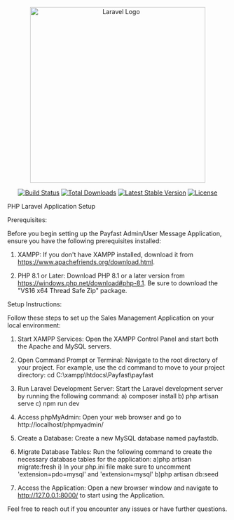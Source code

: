 <p align="center"><a href="https://laravel.com" target="_blank"><img src="https://raw.githubusercontent.com/laravel/art/master/logo-lockup/5%20SVG/2%20CMYK/1%20Full%20Color/laravel-logolockup-cmyk-red.svg" width="400" alt="Laravel Logo"></a></p>

<p align="center">
<a href="https://github.com/laravel/framework/actions"><img src="https://github.com/laravel/framework/workflows/tests/badge.svg" alt="Build Status"></a>
<a href="https://packagist.org/packages/laravel/framework"><img src="https://img.shields.io/packagist/dt/laravel/framework" alt="Total Downloads"></a>
<a href="https://packagist.org/packages/laravel/framework"><img src="https://img.shields.io/packagist/v/laravel/framework" alt="Latest Stable Version"></a>
<a href="https://packagist.org/packages/laravel/framework"><img src="https://img.shields.io/packagist/l/laravel/framework" alt="License"></a>
</p>
PHP Laravel Application Setup

Prerequisites:

Before you begin setting up the Payfast Admin/User Message Application, ensure you have the following prerequisites installed:

1) XAMPP: If you don't have XAMPP installed, download it from https://www.apachefriends.org/download.html.

2) PHP 8.1 or Later: Download PHP 8.1 or a later version from https://windows.php.net/download#php-8.1. Be sure to download the "VS16 x64 Thread Safe Zip" package.

Setup Instructions:

Follow these steps to set up the Sales Management Application on your local environment:

1) Start XAMPP Services: Open the XAMPP Control Panel and start both the Apache and MySQL servers.

2) Open Command Prompt or Terminal: Navigate to the root directory of your project. For example, use the cd command to move to your project directory: cd C:\xampp\htdocs\Payfast\payfast

3) Run Laravel Development Server: Start the Laravel development server by running the following command:
    a) composer install
    b) php artisan serve
    c) npm run dev

5) Access phpMyAdmin: Open your web browser and go to http://localhost/phpmyadmin/

6) Create a Database: Create a new MySQL database named payfastdb.

7) Migrate Database Tables: Run the following command to create the necessary database tables for the application:
   a)php artisan migrate:fresh
       i) In your php.ini file make sure to uncomment 'extension=pdo=mysql' and 'extension=mysql'
   b)php artisan db:seed

9) Access the Application: Open a new browser window and navigate to http://127.0.0.1:8000/ to start using the Application.

Feel free to reach out if you encounter any issues or have further questions.
